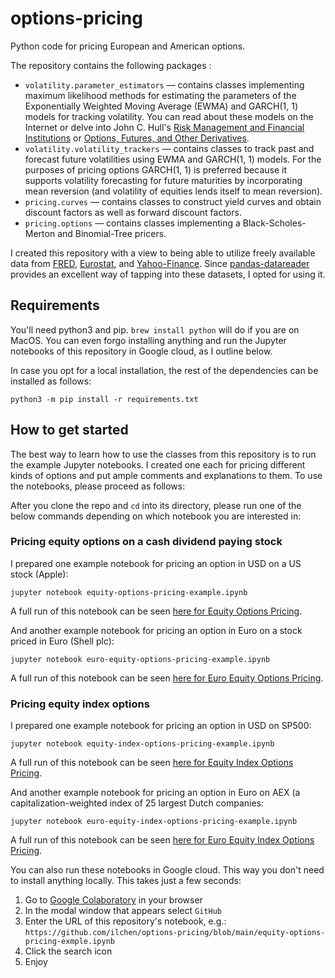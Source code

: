# options-pricing
Python code for pricing European and American options.

The repository contains the following packages :
* `volatility.parameter_estimators` &mdash; contains classes implementing maximum likelihood methods for estimating
   the parameters of the Exponentially Weighted Moving Average (EWMA) and GARCH(1, 1) models for tracking volatility.
   You can read about these models on the Internet or delve into John C. Hull's
   [Risk Management and Financial Institutions](http://www-2.rotman.utoronto.ca/~hull/riskman/index.html)
   or [Options, Futures, and Other Derivatives](http://www-2.rotman.utoronto.ca/~hull/ofod/index.html).
* `volatility.volatility_trackers` &mdash; contains classes to track past and forecast future volatilities using
  EWMA and GARCH(1, 1) models. For the purposes of pricing options GARCH(1, 1) is preferred because it supports
  volatility forecasting for future maturities by incorporating mean reversion (and volatility of equities lends itself
  to mean reversion).
* `pricing.curves` &mdash; contains classes to construct yield curves and obtain discount factors as well as forward
  discount factors.
* `pricing.options` &mdash; contains classes implementing a Black-Scholes-Merton and Binomial-Tree pricers.

I created this repository with a view to being able to utilize freely available data from [FRED](https://fred.stlouisfed.org),
[Eurostat](https://ec.europa.eu/eurostat/web/main/data/database), and [Yahoo-Finance](https://finance.yahoo.com).
Since [pandas-datareader](https://pydata.github.io/pandas-datareader/index.html)
provides an excellent way of tapping into these datasets, I opted for using it.

## Requirements
You'll need python3 and pip. `brew install python` will do if you are on MacOS. You can even forgo installing anything
and run the Jupyter notebooks of this repository in Google cloud, as I outline below.

In case you opt for a local installation, the rest of the dependencies can be installed as follows:
```commandline
python3 -m pip install -r requirements.txt
```

## How to get started
The best way to learn how to use the classes from this repository is to run the example Jupyter notebooks. I created
one each for pricing different kinds of options and put ample comments and explanations to them. To use the notebooks,
please proceed as follows:

After you clone the repo and `cd` into its directory, please run one of the below commands depending on which notebook you are interested in:

### Pricing equity options on a cash dividend paying stock
I prepared one example notebook for pricing an option in USD on a US stock (Apple):
```commandline
jupyter notebook equity-options-pricing-example.ipynb
```
A full run of this notebook can be seen [here for Equity Options Pricing](https://github.com/ilchen/options-pricing/blob/main/equity-options-pricing-example.ipynb).

And another example notebook for pricing an option in Euro on a stock priced in Euro (Shell plc):
```commandline
jupyter notebook euro-equity-options-pricing-example.ipynb
```
A full run of this notebook can be seen [here for Euro Equity Options Pricing](https://github.com/ilchen/options-pricing/blob/main/euro-equity-options-pricing-example.ipynb).

### Pricing equity index options
I prepared one example notebook for pricing an option in USD on SP500:
```commandline
jupyter notebook equity-index-options-pricing-example.ipynb
```
A full run of this notebook can be seen [here for Equity Index Options Pricing](https://github.com/ilchen/options-pricing/blob/main/equity-index-options-pricing-example.ipynb).

And another example notebook for pricing an option in Euro on AEX (a capitalization-weighted index of 25 largest Dutch companies:
```commandline
jupyter notebook euro-equity-index-options-pricing-example.ipynb
```
A full run of this notebook can be seen [here for Euro Equity Index Options Pricing](https://github.com/ilchen/options-pricing/blob/main/euro-equity-index-options-pricing-example.ipynb).


You can also run these notebooks in Google cloud. This way you don't need to install anything locally. This takes just a few seconds:
1. Go to [Google Colaboratory](https://colab.research.google.com/notebooks/intro.ipynb#recent=true) in your browser
2. In the modal window that appears select `GitHub`
3. Enter the URL of this repository's notebook, e.g.: `https://github.com/ilchen/options-pricing/blob/main/equity-options-pricing-exmple.ipynb`
4. Click the search icon
5. Enjoy
